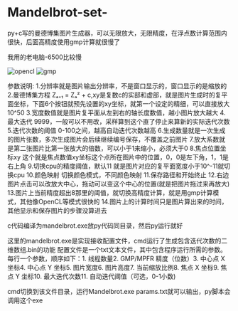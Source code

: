 # Mandelbrot-set-
py+c写的曼德博集图片生成器，可以无限放大，无限精度，在浮点数计算范围内很快，后面高精度使用gmp计算就很慢了

我用的老电脑-6500比较慢


![opencl](https://github.com/user-attachments/assets/9c80d99d-ccd3-4197-9909-cc7cc7e7ad52)
![gmp](https://github.com/user-attachments/assets/978f07b5-357f-4fb0-9789-c14c8f4aaf71)

参数说明:
1.分辨率就是图片输出分辨率，不是窗口显示的，窗口显示的是缩放的
2.曼德博集方程 Zₐ₊₁ = Zₐ² + c,xy是复数c的实部和虚部，就是图片生成时的复平面坐标，下面6个按钮就预先设置的xy坐标，就第一个设定的精细，可以直接放大10^50
3.宽度数值就是图片复平面从左到右的轴长度数值，越小图片放大越大
4.最大迭代 9999，一般可以不用改，采样算到这个直了停止来算新的实际迭代次数
5.迭代次数的阈值 0-100之间，越高自动迭代次数越高
6.生成数量就是一次生成的图片张数，多次生成图片会后续继续编号保存，不覆盖之前图片
7.放大系数就是第二张图片比第一张放大的倍数，可以小于1来缩小，必须大于0
8.焦点位置坐标xy 这个就是焦点数值xy坐标这个点所在图片中的位置，0，0是左下角，1，1是右上角
9.切换cpu的精度阈值，默认11  就是图片对应的复平面宽度小于10^-11就切换cpu
10.颜色映射 切换颜色模式，不同颜色映射
11.保存路径和开始终止
12.右边图片点击可以改放大中心，拖动可以变这个中心的位置(就是把图片拖过来再放大)
13.图片上当前精度超出8那里的阈值，就切换高精度计算，就是用gmp计算模式，其他像OpenCL等模式很快的
14.图片上的计算时间只是图片算出来的时间，其他显示和保存图片的步骤没算进去



c代码编译为mandelbrot.exe放py代码同目录，然后py运行就好



这里的mandelbrot.exe是实现接收配置文件，cmd运行了生成包含迭代次数的二维数组.bin的功能
配置文件是一个txt文本文件，其中包含程序运行所需的参数。每行一个参数，顺序如下：1. 线程数量2. GMP/MPFR 精度（位数）3. 中心点 X 坐标4. 中心点 Y 坐标5. 图片宽度6. 图片高度7. 当前缩放比例8. 焦点 X 坐标9. 焦点 Y 坐标10. 最大迭代次数11. 自动迭代阈值（可选，0-1小数)

cmd切换到该文件目录，运行Mandelbrot.exe params.txt就可以输出，py脚本会调用这个exe




